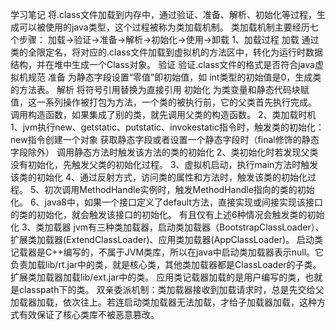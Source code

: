 学习笔记
将.class文件加载到内存中，通过验证、准备、解析、初始化等过程，生成可以被使用的java类型，这个过程被称为类加载机制。
类加载机制主要经历七个步骤：
加载->验证->准备->解析->初始化->使用->卸载
1、加载过程
加载
通过类的全限定名，将对应的.class文件加载到虚拟机的方法区中，转化为运行时数据结构，并在堆中生成一个Class对象。
验证
验证.class文件的格式是否符合java虚拟机规范
准备
为静态字段设置“零值”即初始值，如 int类型的初始值是0，生成类的方法表。
解析
将符号引用替换为直接引用
初始化
为类变量和静态代码块赋值，这一系列操作被打包为<clinit>方法，一个类的<clinit>被执行前，它的父类<clinit>首先执行完成。
调用构造函数，如果集成了别的类，就先调用父类的构造函数。
2、类加载时机
1、jvm执行new、getstatic、putstatic、invokestatic指令时，触发类的初始化：
new指令创建一个对象
获取静态字段或者设置一个静态字段时（final修饰的静态字段除外）
调用静态方法时触发该方法的类的初始化
2、类初始化时若发现父类没有初始化，先触发父类的初始化过程。
3、虚拟机启动，执行main方法时触发该类的初始化
4、通过反射方式，访问类的属性和方法时，触发该类的初始化过程。
5、初次调用MethodHandle实例时，触发MethodHandle指向的类的初始化。
6、java8中，如果一个接口定义了default方法，直接实现或间接实现该接口的类的初始化，就会触发该接口的初始化。
有且仅有上述6种情况会触发类的初始化
3、类加载器
jvm有三种类加载器，启动类加载器（BootstrapClassLoader）、扩展类加载器(ExtendClassLoader)、应用类加载器(AppClassLoader)。
启动类记载器是C++编写的，不属于JVM类库，所以在java中启动类加载器表示null。它负责加载lib/rt.jar中的类，就是核心类，其他类加载器都是ClassLoader的子类。
扩展类加载器加载lib/ext.jar中的类。
应用类记载器加载的是用户编写的类，也就是classpath下的类。
双亲委派机制：类加载器接收到加载请求时，总是先交给父加载器加载，依次往上。若连启动类加载器无法加载，才给子加载器加载，这种方式有效保证了核心类库不被恶意篡改。